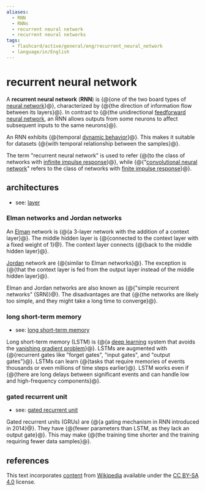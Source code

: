 ```yaml
---
aliases:
  - RNN
  - RNNs
  - recurrent neural network
  - recurrent neural networks
tags:
  - flashcard/active/general/eng/recurrent_neural_network
  - language/in/English
---
```


# recurrent neural network

A __recurrent neural network__ (__RNN__) is {@{one of the two board types of [neural network](neural%20network%20(machine%20learning).md)}@}, characterized by {@{the direction of information flow between its layers}@}. In contrast to {@{the unidirectional [feedforward neural network](feedforward%20nerual%20network.md), an RNN allows outputs from some neurons to affect subsequent inputs to the same neurons}@}. <!--SR:!2026-02-07,439,310!2027-06-14,831,330!2026-01-19,426,310-->

An RNN exhibits {@{temporal [dynamic behavior](dynamical%20system.md)}@}. This makes it suitable for datasets {@{with temporal relationship between the samples}@}. <!--SR:!2025-07-12,301,330!2028-01-27,1024,350-->

The term "recurrent neural network" is used to refer {@{to the class of networks with [infinite impulse response](infinite%20impulse%20response.md)}@}, while {@{"[convolutional neural network](convolutional%20neural%20network.md)" refers to the class of networks with [finite impulse response](finite%20impulse%20response.md)}@}. <!--SR:!2025-12-26,406,310!2026-05-28,523,310-->

## architectures

- see: [layer](layer%20(deep%20learning).md)

### Elman networks and Jordan networks

An [Elman](Jeffrey%20Elman.md) network is {@{a 3-layer network with the addition of a context layer}@}. The middle hidden layer is {@{connected to the context layer with a fixed weight of 1}@}. The context layer connects {@{back to the middle hidden layer}@}. <!--SR:!2026-01-31,395,290!2026-07-18,534,310!2026-05-22,517,310-->

[Jordan](Michael%20I.%20Jordan.md) network are {@{similar to Elman networks}@}. The exception is {@{that the context layer is fed from the output layer instead of the middle hidden layer}@}. <!--SR:!2026-04-06,479,310!2026-01-19,220,250-->

Elman and Jordan networks are also known as {@{"simple recurrent networks" (SRN)}@}. The disadvantages are that {@{the networks are likely too simple, and they might take a long time to converge}@}. <!--SR:!2028-04-16,1087,350!2026-03-24,432,290-->

### long short-term memory

- see: [long short-term memory](long%20short-term%20memory.md)

Long short-term memory (LSTM) is {@{a [deep learning](deep%20learning.md) system that avoids the [vanishing gradient problem](vanishing%20gradient%20problem.md)}@}. LSTMs are augmented with {@{recurrent gates like "forget gates", "input gates", and "output gates"}@}. LSTMs can learn {@{tasks that require memories of events thousands or even millions of time steps earlier}@}. LSTM works even if {@{there are long delays between significant events and can handle low and high-frequency components}@}. <!--SR:!2025-09-29,312,290!2026-07-06,554,310!2026-04-13,490,310!2027-04-03,768,330-->

### gated recurrent unit

- see: [gated recurrent unit](gated%20recurrent%20unit.md)

Gated recurrent units (GRUs) are {@{a gating mechanism in RNN introduced in 2014}@}. They have {@{fewer parameters than LSTM, as they lack an output gate}@}. This may make {@{the training time shorter and the training requiring fewer data samples}@}. <!--SR:!2026-08-31,554,310!2026-02-01,396,290!2026-10-19,653,330-->

## references

This text incorporates [content](https://en.wikipedia.org/wiki/recurrent_neural_network) from [Wikipedia](Wikipedia.md) available under the [CC BY-SA 4.0](https://creativecommons.org/licenses/by-sa/4.0/) license.
